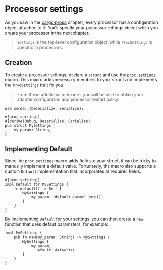 # Processor settings

As you saw in the [cargo-prosa](ch01-01-cargo-prosa.md) chapter, every processor has a configuration object attached to it.
You'll specify your processor settings object when you create your processor in the next chapter.

> `Settings` is the top-level configuration object, while `ProcSettings` is specific to processors.

## Creation

To create a processor settings, declare a `struct` and use the [`proc_settings`](https://docs.rs/prosa/latest/prosa/core/proc/attr.proc_settings.html) macro.
This macro adds necessary members to your struct and implements the [`ProcSettings`](https://docs.rs/prosa/latest/prosa/core/proc/trait.ProcSettings.html) trait for you.

> From these additional members, you will be able to obtain your adapter configuration and processor restart policy.

```rust,noplayground
use serde::{Deserialize, Serialize};

#[proc_settings]
#[derive(Debug, Deserialize, Serialize)]
pub struct MySettings {
    my_param: String,
}
```

## Implementing Default

Since the `proc_settings` macro adds fields to your struct, it can be tricky to manually implement a default value.
Fortunately, the macro also supports a custom `Default` implementation that incorporates all required fields:
```rust,noplayground
#[proc_settings]
impl Default for MySettings {
    fn default() -> Self {
        MySettings {
            my_param: "default param".into(),
        }
    }
}
```

By implementing `Default` for your settings, you can then create a `new` function that uses default parameters, for example:
```rust,noplayground
impl MySettings {
    pub fn new(my_param: String) -> MySettings {
        MySettings {
            my_param,
            ..Default::default()
        }
    }
}
```
